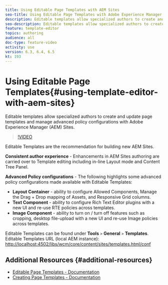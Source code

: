 ```yaml
---
title: Using Editable Page Templates with AEM Sites
seo-title: Using Editable Page Templates with Adobe Experience Manager Sites
description: Editable templates allow specialized authors to create and update page templates and manage advanced policy configurations with AEM Sites.
seo-description: Editable templates allow specialized authors to create and update page templates and manage advanced policy configurations with Adobe Experience Manager Sites.
feature: template-editor
topics: authoring
audience: all
doc-type: feature-video
activity: use
version: 6.3, 6.4, 6.5
kt: 193
---
```


# Using Editable Page Templates{#using-template-editor-with-aem-sites}

Editable templates allow specialized authors to create and update page templates and manage advanced policy configurations with Adobe Experience Manager (AEM) Sites.

>[!VIDEO](https://video.tv.adobe.com/v/17455/?quality=9)

Editable Templates are the recommendation for building new AEM Sites.

**Consistent author experience** - Enhancements in AEM Sites authoring are carried over to Template editing including in-line Layout mode and Content Tree Panel.

**Advanced Policy configurations** - The following highlights some advanced policy configurations made available with Editable Templates:

* **Layout Container** - ability to configure Allowed Components, Manage the Drag + Drop mapping of Assets, and Responsive Grid columns.
* **Text Component** - ability to configure Rich Text Editor plugins with a new UI and re-use RTE policies across templates.
* **Image Component** - ability to turn on / turn off features such as cropping, desktop file-upload with a new UI and re-use Image policies across templates.

Editable Templates can be found under **Tools** `>` **General** `>` **Templates**.  
Editable Templates URL (local AEM instance): [http://localhost:4502/libs/wcm/core/content/sites/templates.html/conf](http://localhost:4502/libs/wcm/core/content/sites/templates.html/conf)

## Additional Resources {#additional-resources}

* [Editable Page Templates - Documentation](https://helpx.adobe.com/experience-manager/6-5/sites/developing/using/page-templates-editable.html)
* [Creating Page Templates - Documentation](https://helpx.adobe.com/experience-manager/6-5/sites/authoring/using/templates.html)

